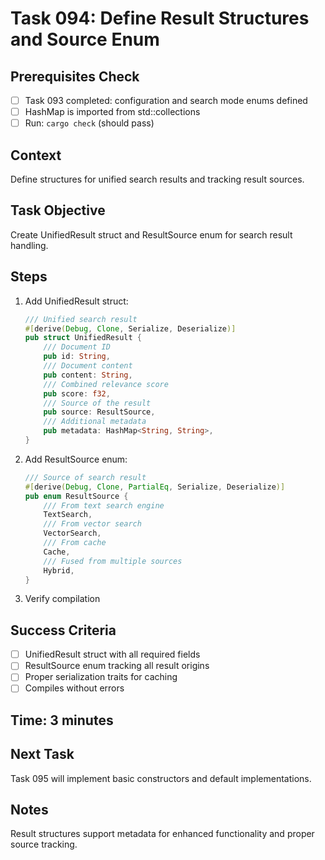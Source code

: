 # Task 094: Define Result Structures and Source Enum

## Prerequisites Check
- [ ] Task 093 completed: configuration and search mode enums defined
- [ ] HashMap is imported from std::collections
- [ ] Run: `cargo check` (should pass)

## Context
Define structures for unified search results and tracking result sources.

## Task Objective
Create UnifiedResult struct and ResultSource enum for search result handling.

## Steps
1. Add UnifiedResult struct:
   ```rust
   /// Unified search result
   #[derive(Debug, Clone, Serialize, Deserialize)]
   pub struct UnifiedResult {
       /// Document ID
       pub id: String,
       /// Document content
       pub content: String,
       /// Combined relevance score
       pub score: f32,
       /// Source of the result
       pub source: ResultSource,
       /// Additional metadata
       pub metadata: HashMap<String, String>,
   }
   ```
2. Add ResultSource enum:
   ```rust
   /// Source of search result
   #[derive(Debug, Clone, PartialEq, Serialize, Deserialize)]
   pub enum ResultSource {
       /// From text search engine
       TextSearch,
       /// From vector search
       VectorSearch,
       /// From cache
       Cache,
       /// Fused from multiple sources
       Hybrid,
   }
   ```
3. Verify compilation

## Success Criteria
- [ ] UnifiedResult struct with all required fields
- [ ] ResultSource enum tracking all result origins
- [ ] Proper serialization traits for caching
- [ ] Compiles without errors

## Time: 3 minutes

## Next Task
Task 095 will implement basic constructors and default implementations.

## Notes
Result structures support metadata for enhanced functionality and proper source tracking.